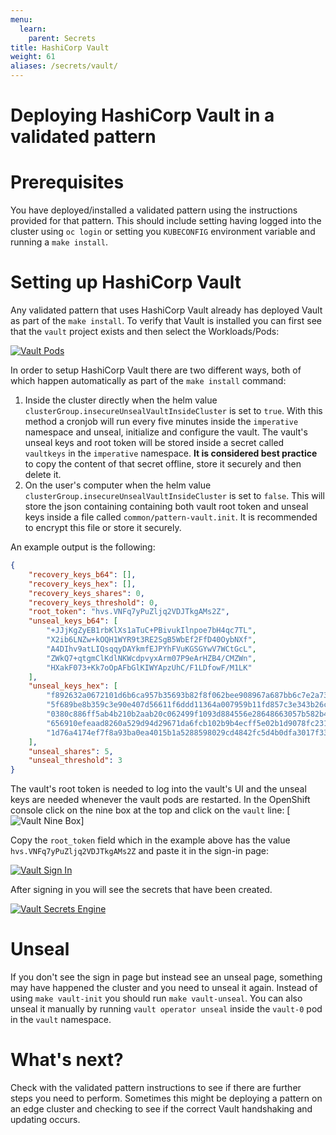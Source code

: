```yaml
---
menu:
  learn:
    parent: Secrets
title: HashiCorp Vault
weight: 61
aliases: /secrets/vault/
---
```


# Deploying HashiCorp Vault in a validated pattern

# Prerequisites

You have deployed/installed a validated pattern using the instructions provided for that pattern. This should include setting having logged into the cluster using `oc login` or setting you `KUBECONFIG` environment variable and running a `make install`.

# Setting up HashiCorp Vault

Any validated pattern that uses HashiCorp Vault already has deployed Vault as part of the `make install`.  To verify that Vault is installed you can first see that the `vault` project exists and then select the Workloads/Pods:

[![Vault Pods](/images/secrets/vault-pods.png)](/images/secrets/vault-pods.png)

In order to setup HashiCorp Vault there are two different ways, both of which happen automatically as part of the `make install` command:

1. Inside the cluster directly when the helm value `clusterGroup.insecureUnsealVaultInsideCluster` is set to `true`. With this method a cronjob will run every five minutes inside the `imperative` namespace and unseal, initialize and configure the vault. The vault's unseal keys and root token will be stored inside a secret called `vaultkeys` in the `imperative` namespace. **It is considered best practice** to copy the content of that secret offline, store it securely and then delete it.
2. On the user's computer when the helm value `clusterGroup.insecureUnsealVaultInsideCluster` is set to `false`. This will store the json containing containing both vault root token and unseal keys inside a file called `common/pattern-vault.init`. It is recommended to encrypt this file or store it securely.

An example output is the following:

```json
{
    "recovery_keys_b64": [],
    "recovery_keys_hex": [],
    "recovery_keys_shares": 0,
    "recovery_keys_threshold": 0,
    "root_token": "hvs.VNFq7yPuZljq2VDJTkgAMs2Z",
    "unseal_keys_b64": [
        "+JJjKgZyEB1rbKlXs1aTuC+PBivukIlnpoe7bH4qc7TL",
        "X2ib6LNZw+kOQH1WYR9t3RE2SgB5WbEf2FfD40OybNXf",
        "A4DIhv9atLIQsqqyDAYkmfEJPYhFVuKGSGYwV7WCtGcL",
        "ZWkQ7+qtgmClKdlNKWcdpvyxArm07P9eArHZB4/CMZWn",
        "HXakF073+Kk7oOpAFbGlKIWYApzUhC/F1LDfowF/M1LK"
    ],
    "unseal_keys_hex": [
        "f892632a0672101d6b6ca957b35693b82f8f062bee908967a687bb6c7e2a73b4cb",
        "5f689be8b359c3e90e407d56611f6ddd11364a007959b11fd857c3e343b26cd5df",
        "0380c886ff5ab4b210b2aab20c062499f1093d884556e28648663057b582b4670b",
        "656910efeaad8260a529d94d29671da6fcb102b9b4ecff5e02b1d9078fc23195a7",
        "1d76a4174ef7f8a93ba0ea4015b1a5288598029cd4842fc5d4b0dfa3017f3352ca"
    ],
    "unseal_shares": 5,
    "unseal_threshold": 3
}
```

The vault's root token is needed to log into the vault's UI and the unseal keys are needed whenever the vault pods are restarted.
In the OpenShift console click on the nine box at the top and click on the `vault` line:
[![Vault Nine Box](/images/secrets/vault-nine-box.png)]

Copy the `root_token` field which in the example above has the value `hvs.VNFq7yPuZljq2VDJTkgAMs2Z` and paste it in the sign-in page:

[![Vault Sign In](/images/secrets/vault-signin.png)](/images/secrets/vault-signin.png)

After signing in you will see the secrets that have been created.

[![Vault Secrets Engine](/images/secrets/vault-secrets-engine-screen.png)](/images/secrets/vault-secrets-engine-screen.png)

# Unseal

If you don't see the sign in page but instead see an unseal page, something may have happened the cluster and you need to unseal it again. Instead of using `make vault-init` you should run `make vault-unseal`. You can also unseal it manually by running `vault operator unseal` inside the `vault-0` pod in the `vault` namespace.

# What's next?

Check with the validated pattern instructions to see if there are further steps you need to perform. Sometimes this might be deploying a pattern on an edge cluster and checking to see if the correct Vault handshaking and updating occurs.
